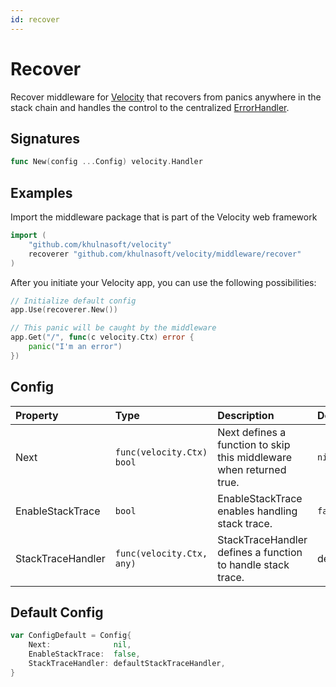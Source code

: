 ```yaml
---
id: recover
---
```


# Recover

Recover middleware for [Velocity](https://github.com/khulnasoft/velocity) that recovers from panics anywhere in the stack chain and handles the control to the centralized [ErrorHandler](https://docs.khulnasoft.com/guide/error-handling).

## Signatures

```go
func New(config ...Config) velocity.Handler
```

## Examples

Import the middleware package that is part of the Velocity web framework

```go
import (
    "github.com/khulnasoft/velocity"
    recoverer "github.com/khulnasoft/velocity/middleware/recover"
)
```

After you initiate your Velocity app, you can use the following possibilities:

```go
// Initialize default config
app.Use(recoverer.New())

// This panic will be caught by the middleware
app.Get("/", func(c velocity.Ctx) error {
    panic("I'm an error")
})
```

## Config

| Property          | Type                            | Description                                                         | Default                  |
|:------------------|:--------------------------------|:--------------------------------------------------------------------|:-------------------------|
| Next              | `func(velocity.Ctx) bool`         | Next defines a function to skip this middleware when returned true. | `nil`                    |
| EnableStackTrace  | `bool`                          | EnableStackTrace enables handling stack trace.                      | `false`                  |
| StackTraceHandler | `func(velocity.Ctx, any)` | StackTraceHandler defines a function to handle stack trace.         | defaultStackTraceHandler |

## Default Config

```go
var ConfigDefault = Config{
    Next:              nil,
    EnableStackTrace:  false,
    StackTraceHandler: defaultStackTraceHandler,
}
```

